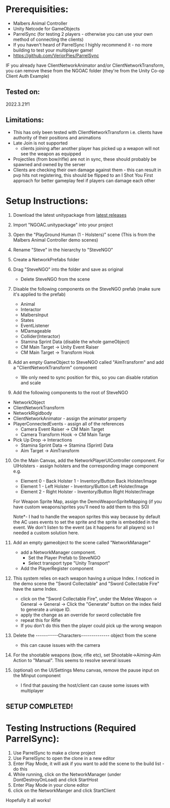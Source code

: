 # Prerequisities:
- Malbers Animal Controller
- Unity Netcode for GameObjects
- ParrelSync (for testing 2 players - otherwise you can use your own method of connecting the clients)
- If you haven't heard of ParrelSync I highly recommend it - no more building to test your multiplayer game!
- https://github.com/VeriorPies/ParrelSync

IF you already have ClientNetworkAnimator and/or ClientNetworkTransform, you can remove these from the NGOAC folder (they're from the Unity Co-op Client Auth Example)

## Tested on:
2022.3.21f1

## Limitations:
- This has only been tested with ClientNetworkTransform i.e. clients have authority of their positions and animations
- Late Join is not supported 
	- clients joining after another player has picked up a weapon will not see the weapon as equipped
- Projectiles (from bow/rifle) are not in sync, these should probably be spawned and owned by the server
- Clients are checking their own damage against them - this can result in pvp hits not registering, this should be flipped to an I Shot You First approach for better gameplay feel if players can damage each other

# Setup Instructions:
1. Download the latest unitypackage from [latest releases](https://github.com/Serinoxxx/NGOAC/releases/)
2. Import "NGOAC.unitypackage" into your project
3. Open the "PlayGround Human (1 - Holsters)" scene (This is from the Malbers Animal Controller demo scenes)
4. Rename "Steve" in the hierarchy to "SteveNGO"
5. Create a NetworkPrefabs folder
6. Drag "SteveNGO" into the folder and save as original 
	- Delete SteveNGO from the scene
7. Disable the following components on the SteveNGO prefab (make sure it's applied to the prefab)
	- Animal
	- Interactor
	- MalbersInput
	- States
	- EventListener
	- MDamageable
	- Collider(Interactor)
	- Stamina Sprint Data (disable the whole gameObject)
	- CM Main Target -> Unity Event Raiser
	- CM Main Target -> Transform Hook
	
8. Add an empty GameObject to SteveNGO called "AimTransform" and add a "ClientNetworkTransform" component
	- We only need to sync position for this, so you can disable rotation and scale
	
9. Add the following components to the root of SteveNGO
- NetworkObject
- ClientNetworkTransform
- NetworkRigidbody
- ClientNetworkAnimator - assign the animator property
- PlayerConnectedEvents - assign all of the references
	- Camera Event Raiser -> CM Main Target
	- Camera Transform Hook -> CM Main Targe
 - Pick Up Drop -> Interactions
	- Stamina Sprint Data -> Stamina (Sprint) Data
	- Aim Target -> AimTransform
					  
10. On the Main Canvas, add the NetworkPlayerUIController component. For UIHolsters - assign holsters and the corresponding image component e.g.
	- Element 0 - Back Holster 1 - Inventory/Button Back Holster/Image
	- Element 1 - Left Holster - Inventory/Button Left Holster/Image
	- Element 2 - Right Holster - Inventory/Button Right Holster/Image
	
	For Weapon Sprite Map, assign the DemoWeaponSpriteMapping (if you have custom weapons/sprites you'll need to add them to this SO)
	
	Note*- I had to handle the weapon sprites this way because by default the AC uses events to set the sprite and the sprite is embedded in the event. We don't listen to the event (as it happens for all players) so I needed a custom solution here.
	
11. Add an empty gameobject to the scene called "NetworkManager" 
    - add a NetworkManager component. 
		- Set the Player Prefab to SteveNGO
		- Select transport type "Unity Transport"
	- Add the PlayerRegister component
	
12. This system relies on each weapon having a unique Index. I noticed in the demo scene the "Sword Collectable" and "Sword Collectable Fire" have the same Index.
    - click on the "Sword Collectable Fire", under the Melee Weapon -> General -> General -> Click the "Generate" button on the index field to generate a unique ID.
	- apply the change as an override for sword collectable fire
	- repeat this for Rifle
	- If you don't do this then the player could pick up the wrong weapon
	
13. Delete the -----------Characters-------------- object from the scene
	- this can cause issues with the camera

14. For the shootable weapons (bow, rifle etc), set Shootable->Aiming-Aim Action to "Manual". This seems to resolve several issues

15. (optional) on the UI/Settings Menu canvas, remove the pause input on the MInput component
    - I find that pausing the host/client can cause some issues with multiplayer
	
## SETUP COMPLETED!

# Testing Instructions (Required ParrelSync):
1. Use ParrelSync to make a clone project
2. Use ParrelSync to open the clone in a new editor
3. Enter Play Mode, it will ask if you want to add the scene to the build list - do this
4. While running, click on the NetworkManager (under DontDestroyOnLoad) and click StartHost
5. Enter Play Mode in your clone editor
6. click on the NetworkManger and click StartClient

Hopefully it all works!
